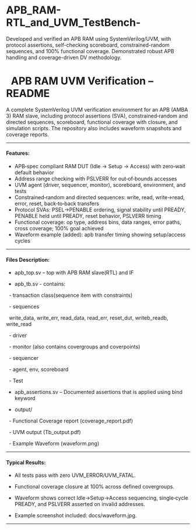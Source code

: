 # APB_RAM-RTL_and_UVM_TestBench-
Developed and verified an APB RAM using SystemVerilog/UVM, with protocol assertions, self-checking scoreboard, constrained-random sequences, and 100% functional coverage. Demonstrated robust APB handling and coverage-driven DV methodology.

# &nbsp;			**APB RAM UVM Verification – README**



A complete SystemVerilog UVM verification environment for an APB (AMBA 3) RAM slave, including protocol assertions (SVA), constrained‑random and directed sequences, scoreboard, functional coverage with closure, and simulation scripts. The repository also includes waveform snapshots and coverage reports.



----------------------------------------------------------------------------------------------------------------------------------------------------------



#### Features:



* APB‑spec compliant RAM DUT (Idle → Setup → Access) with zero‑wait default behavior
* Address range checking with PSLVERR for out‑of‑bounds accesses
* UVM agent (driver, sequencer, monitor), scoreboard, environment, and tests
* Constrained‑random and directed sequences: write, read, write→read, error, reset, back‑to‑back transfers
* Protocol SVAs: PSEL→PENABLE ordering, signal stability until PREADY, PENABLE held until PREADY, reset behavior, PSLVERR timing
* Functional coverage: op type, address bins, data ranges, error paths, cross coverage; 100% goal achieved
* Waveform example (added): apb transfer timing showing setup/access cycles



----------------------------------------------------------------------------------------------------------------------------------------------------------



#### Files Description:



* apb\_top.sv – top with APB RAM slave(RTL) and IF
  
* apb\_tb.sv - contains:

&nbsp;	- transaction class(sequence item with constraints)

&nbsp;	- sequences

&nbsp;		write\_data, write\_err, 	read\_data, read\_err, reset\_dut, writeb\_readb, write\_read

&nbsp;	- driver

&nbsp;	- monitor (also contains covergroups and coverpoints)

&nbsp;	- sequencer

&nbsp;	- agent, env, scoreboard

&nbsp;	- Test



* apb\_assertions.sv – Documented assertions that is applied using bind keyword
  
* output/

&nbsp;	- Functional Coverage report (coverage\_report.pdf)

&nbsp;	- UVM output (Tb\_output.pdf)

&nbsp;	- Example Waveform (waveform.png)



----------------------------------------------------------------------------------------------------------------------------------------------------------



#### Typical Results:



* All tests pass with zero UVM\_ERROR/UVM\_FATAL.



* Functional coverage closure at 100% across defined covergroups.



* Waveform shows correct Idle→Setup→Access sequencing, single‑cycle PREADY, and PSLVERR asserted on invalid addresses.



* Example screenshot included: docs/waveform.jpg.



----------------------------------------------------------------------------------------------------------------------------------------------------------

